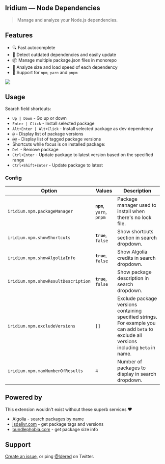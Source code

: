 ## Iridium — Node Dependencies

> Manage and analyze your Node.js dependencies.

## Features

- 🔍 Fast autocomplete
- 🚀 Detect outdated dependencies and easily update
- 📦 Manage multiple package.json files in monorepo
- 🔢 Analyze size and load speed of each dependency
- 🧶 Support for `npm`, `yarn` and `pnpm`

![](https://i.imgur.com/Znvqflw.gif)

## Usage

Search field shortcuts:

- `Up | Down` - Go up or down
- `Enter | Click` - Install selected package
- `Alt+Enter | Alt+Click` - Install selected package as dev dependency
- `@` - Display list of package versions
- `@@` - Display list of tagged package versions
- Shortcuts while focus is on installed package:
- `Del` - Remove package
- `Ctrl+Enter` - Update package to latest version based on the specified range
- `Ctrl+Shift+Enter` - Update package to latest

### Config

| Option                              | Values                    | Description                                                                                                                             |
| ----------------------------------- | ------------------------- | --------------------------------------------------------------------------------------------------------------------------------------- |
| `iridium.npm.packageManager`        | **`npm`**, `yarn`, `pnpm` | Package manager used to install when there's no lock file.                                                                              |
| `iridium.npm.showShortcuts`         | **`true`**, `false`       | Show shortcuts section in search dropdown.                                                                                              |
| `iridium.npm.showAlgoliaInfo`       | **`true`**, `false`       | Show Algolia credits in search dropdown.                                                                                                |
| `iridium.npm.showResultDescription` | **`true`**, `false`       | Show package description in search dropdown.                                                                                            |
| `iridium.npm.excludeVersions`       | `[]`                      | Exclude package versions containing specified strings. For example you can add `beta` to exclude all versions including `beta` in name. |
| `iridium.npm.maxNumberOfResults`    | `4`                       | Number of packages to display in search dropdown.                                                                                       |

## Powered by

This extension wouldn't exist without these superb services ❤️

- [Algolia](https://www.algolia.com/) - search packages by name
- [jsdelivr.com](https://www.jsdelivr.com) - get package tags and versions
- [bundlephobia.com](https://bundlephobia.com) - get package size info

## Support

[Create an issue](https://github.com/idered/iridium/issues), or ping [@Idered](https://twitter.com/Idered) on Twitter.
